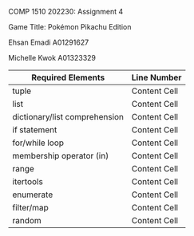 COMP 1510 202230: Assignment 4

Game Title: Pokémon Pikachu Edition

Ehsan Emadi A01291627

Michelle Kwok A01323329

| Required Elements             | Line Number  |
|-------------------------------|--------------|
| tuple                         | Content Cell |
| list                          | Content Cell |
| dictionary/list comprehension | Content Cell |
| if statement                  | Content Cell |
| for/while loop                | Content Cell |
| membership operator (in)      | Content Cell |
| range                         | Content Cell |
| itertools                     | Content Cell |
| enumerate                     | Content Cell |
| filter/map                    | Content Cell |
| random                        | Content Cell |
